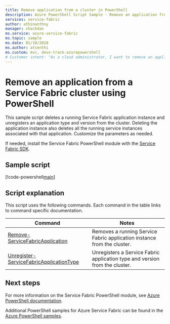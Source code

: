 ```yaml
---
title: Remove application from a cluster in PowerShell
description: Azure PowerShell Script Sample - Remove an application from a Service Fabric cluster.
services: service-fabric
author: athinanthny
manager: chackdan
ms.service: azure-service-fabric
ms.topic: sample
ms.date: 01/18/2018
ms.author: atsenthi
ms.custom: mvc, devx-track-azurepowershell
# Customer intent: "As a cloud administrator, I want to remove an application from a Service Fabric cluster using PowerShell, so that I can manage application instances and free up resources in the environment."
---
```


# Remove an application from a Service Fabric cluster using PowerShell

This sample script deletes a running Service Fabric application instance and unregisters an application type and version from the cluster.  Deleting the application instance also deletes all the running service instances associated with that application. Customize the parameters as needed. 

If needed, install the Service Fabric PowerShell module with the [Service Fabric SDK](../service-fabric-get-started.md). 

## Sample script

[!code-powershell[main](../../../powershell_scripts/service-fabric/remove-application/remove-application.ps1 "Remove an application from a cluster")]

## Script explanation

This script uses the following commands. Each command in the table links to command specific documentation.

| Command | Notes |
|---|---|
| [Remove-ServiceFabricApplication](/powershell/module/servicefabric/remove-servicefabricapplication) | Removes a running Service Fabric application instance from the cluster.  |
| [Unregister-ServiceFabricApplicationType](/powershell/module/servicefabric/unregister-servicefabricapplicationtype) | Unregisters a Service Fabric application type and version from the cluster. |

## Next steps

For more information on the Service Fabric PowerShell module, see [Azure PowerShell documentation](/powershell/azure/service-fabric/overview).

Additional PowerShell samples for Azure Service Fabric can be found in the [Azure PowerShell samples](../service-fabric-powershell-samples.md).
